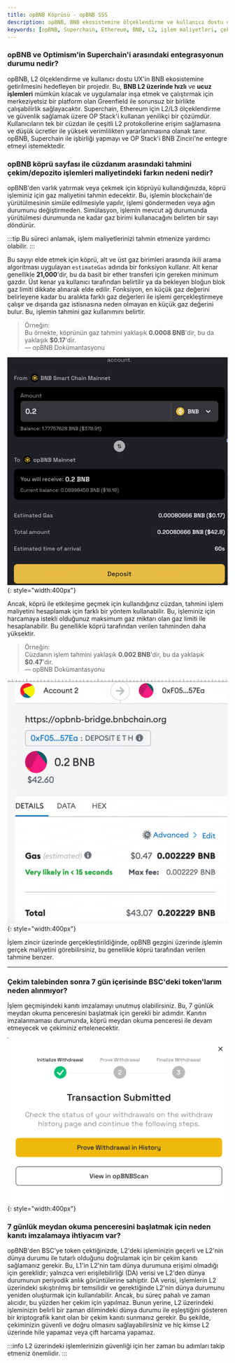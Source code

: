 ```yaml
---
title: opBNB Köprüsü - opBNB SSS
description: opBNB, BNB ekosistemine ölçeklendirme ve kullanıcı dostu deneyimler sunmayı amaçlayan bir projedir. Bu belgede, opBNB'nin Superchain ile entegrasyonu, işlem maliyetleri ve çekim talepleri gibi konular ele alınmaktadır.
keywords: [opBNB, Superchain, Ethereum, BNB, L2, işlem maliyetleri, çekim talebi]
---
```


### opBNB ve Optimism'in Superchain'i arasındaki entegrasyonun durumu nedir?

opBNB, L2 ölçeklendirme ve kullanıcı dostu UX'in BNB ekosistemine getirilmesini hedefleyen bir projedir. Bu, **BNB L2 üzerinde hızlı** ve **ucuz işlemleri** mümkün kılacak ve uygulamalar inşa etmek ve çalıştırmak için merkeziyetsiz bir platform olan Greenfield ile sorunsuz bir birlikte çalışabilirlik sağlayacaktır. Superchain, Ethereum için L2/L3 ölçeklendirme ve güvenlik sağlamak üzere OP Stack'i kullanan yenilikçi bir çözümdür. Kullanıcıların tek bir cüzdan ile çeşitli L2 protokollerine erişim sağlamasına ve düşük ücretler ile yüksek verimlilikten yararlanmasına olanak tanır. opBNB, Superchain ile işbirliği yapmayı ve OP Stack'i BNB Zinciri'ne entegre etmeyi istemektedir.

### opBNB köprü sayfası ile cüzdanım arasındaki tahmini çekim/depozito işlemleri maliyetindeki farkın nedeni nedir?

opBNB'den varlık yatırmak veya çekmek için köprüyü kullandığınızda, köprü işleminiz için gaz maliyetini tahmin edecektir. Bu, işlemin blockchain'de yürütülmesinin simüle edilmesiyle yapılır, işlemi göndermeden veya ağın durumunu değiştirmeden. Simülasyon, işlemin mevcut ağ durumunda yürütülmesi durumunda ne kadar gaz birimi kullanacağını belirten bir sayı döndürür.

:::tip
Bu süreci anlamak, işlem maliyetlerinizi tahmin etmenize yardımcı olabilir.
:::

Bu sayıyı elde etmek için köprü, alt ve üst gaz birimleri arasında ikili arama algoritması uygulayan `estimateGas` adında bir fonksiyon kullanır. Alt kenar genellikle **21,000**'dir, bu da basit bir ether transferi için gereken minimum gazdır. Üst kenar ya kullanıcı tarafından belirtilir ya da bekleyen bloğun blok gaz limiti dikkate alınarak elde edilir. Fonksiyon, en küçük gaz değerini belirleyene kadar bu aralıkta farklı gaz değerleri ile işlemi gerçekleştirmeye çalışır ve dışarıda gaz istisnasına neden olmayan en küçük gaz değerini bulur. Bu, işlemin tahmini gaz kullanımını belirtir.

> Örneğin:  
> Bu örnekte, köprünün gaz tahmini yaklaşık **0.0008 BNB**'dir, bu da yaklaşık **$0.17**'dir.  
> — opBNB Dokümantasyonu

![](../../images/bnb-chain/bnb-opbnb/img/bridge-estimate.png){: style="width:400px"}

Ancak, köprü ile etkileşime geçmek için kullandığınız cüzdan, tahmini işlem maliyetini hesaplamak için farklı bir yöntem kullanabilir. Bu, işleminiz için harcamaya istekli olduğunuz maksimum gaz miktarı olan gaz limiti ile hesaplanabilir. Bu genellikle köprü tarafından verilen tahminden daha yüksektir.

> Örneğin:  
> Cüzdanın işlem tahmini yaklaşık **0.002 BNB**'dir, bu da yaklaşık **$0.47**'dir.  
> — opBNB Dokümantasyonu

![](../../images/bnb-chain/bnb-opbnb/img/faqs/wallet-estimate.png){: style="width:400px"}

İşlem zincir üzerinde gerçekleştirildiğinde, opBNB gezgini üzerinde işlemin gerçek maliyetini görebilirsiniz, bu genellikle köprü tarafından verilen tahmine benzer.

---

### Çekim talebinden sonra 7 gün içerisinde BSC'deki token'larım neden alınmıyor?

İşlem geçmişindeki kanıtı imzalamayı unutmuş olabilirsiniz. Bu, 7 günlük meydan okuma penceresini başlatmak için gerekli bir adımdır. Kanıtın imzalanmaması durumunda, köprü meydan okuma penceresi ile devam etmeyecek ve çekiminiz ertelenecektir.

![](../../images/bnb-chain/bnb-opbnb/img/withdraw-confirm.png){: style="width:400px"}

### 7 günlük meydan okuma penceresini başlatmak için neden kanıtı imzalamaya ihtiyacım var?

opBNB'den BSC'ye token çektiğinizde, L2'deki işleminizin geçerli ve L2'nin dünya durumu ile tutarlı olduğunu doğrulamak için bir çekim kanıtı sağlamanız gerekir. Bu, L1'in L2'nin tam dünya durumuna erişimi olmadığı için gereklidir; yalnızca veri erişilebilirliği (DA) verisi ve L2'den dünya durumunun periyodik anlık görüntülerine sahiptir. DA verisi, işlemlerin L2 üzerindeki sıkıştırılmış bir temsilidir ve gerektiğinde L2'nin dünya durumunu yeniden oluşturmak için kullanılabilir. Ancak, bu süreç pahalı ve zaman alıcıdır, bu yüzden her çekim için yapılmaz. Bunun yerine, L2 üzerindeki işleminizin belirli bir zaman dilimindeki dünya durumu ile eşleştiğini gösteren bir kriptografik kanıt olan bir çekim kanıtı sunmanız gerekir. Bu şekilde, çekiminizin güvenli ve doğru olmasını sağlayabilirsiniz ve hiç kimse L2 üzerinde hile yapamaz veya çift harcama yapamaz.

:::info
L2 üzerindeki işlemlerinizin güvenliği için her zaman bu adımları takip etmeniz önemlidir.
:::